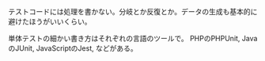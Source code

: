 テストコードには処理を書かない。分岐とか反復とか。データの生成も基本的に避けたほうがいいくらい。

単体テストの細かい書き方はそれぞれの言語のツールで。
PHPのPHPUnit, JavaのJUnit, JavaScriptのJest, などがある。
